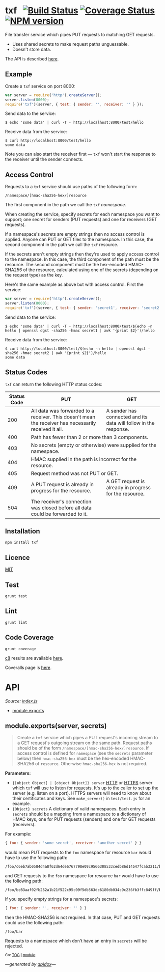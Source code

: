 # txf&nbsp;&nbsp;&nbsp;[![Build Status](https://github.com/davedoesdev/txf/actions/workflows/ci.yml/badge.svg)](https://github.com/davedoesdev/txf/actions/workflows/ci.yml) [![Coverage Status](https://coveralls.io/repos/davedoesdev/txf/badge.png?branch=master&service=github)](https://coveralls.io/r/davedoesdev/txf?branch=master) [![NPM version](https://badge.fury.io/js/txf.png)](http://badge.fury.io/js/txf)

File transfer service which pipes PUT requests to matching GET requests.

- Uses shared secrets to make request paths unguessable.
- Doesn't store data.

The API is described [here](#api).

## Example

Create a `txf` service on port 8000:

```javascript
var server = require('http').createServer();
server.listen(8000);
require('txf')(server, { test: { sender: '', receiver: '' } });
```

Send data to the service:

```shell
$ echo 'some data' | curl -T - http://localhost:8000/test/hello
```

Receive data from the service:

```shell
$ curl http://localhost:8000/test/hello
some data
```

Note you can also start the receiver first &mdash; `txf` won't start the
response to the receiver until the sender connects.

## Access Control

Requests to a `txf` service should use paths of the following form:

```
/namespace/[hmac-sha256-hex/]resource
```

The first component in the path we call the `txf` _namespace_.

When creating the service, specify secrets for each namespace you want to
support; one secret for senders (PUT requests) and one for receivers
(GET requests).

If a namespace's secrets are empty strings then no access control is applied.
Anyone can PUT or GET files to the namespace. In this case, the second component
in the path we call the `txf` resource.

If the secrets aren't empty strings then they're used to apply access control
to the namespace. In this case, the third component of the path must be the
resource. The second component must be the hex-encoded HMAC-SHA256 of the
resource, calculated using one of the secrets (depending on the request type)
as the key.

Here's the same example as above but with access control. First the service:

```javascript
var server = require('http').createServer();
server.listen(8000);
require('txf')(server, { test: { sender: 'secret1', receiver: 'secret2' } });
```

Send data to the service:

```shell
$ echo 'some data' | curl -T - http://localhost:8000/test/$(echo -n hello | openssl dgst -sha256 -hmac secret1 | awk '{print $2}')/hello
```

Receive data from the service:

```shell
$ curl http://localhost:8000/test/$(echo -n hello | openssl dgst -sha256 -hmac secret2 | awk '{print $2}')/hello
some data
```

## Status Codes

`txf` can return the following HTTP status codes:

<table>
<thead>
<tr>
<th>
Status Code
</th>
<th>
PUT
</th>
<th>
GET
</th>
</tr>
<tbody>
<tr>
<td>
200
</td>
<td>
All data was forwarded to a receiver. This doesn't mean the receiver has
necessarily received it all.
</td>
<td>
A sender has connected and its data will follow in the response.
</td>
</tr>
<tr>
<td>
400
</td>
<td colspan="2">
Path has fewer than 2 or more than 3 components.
</td>
</tr>
<tr>
<td>
403
</td>
<td colspan="2">
No secrets (empty or otherwise) were supplied for the namespace.
</td>
</tr>
<tr>
<td>
404
</td>
<td colspan="2">
HMAC supplied in the path is incorrect for the resource.
</td>
</tr>
<tr>
<td>
405
</td>
<td colspan="2">
Request method was not PUT or GET.
</td>
</tr>
<tr>
<td>
409
</td>
<td>
A PUT request is already in progress for the resource.
</td>
<td>
A GET request is already in progress for the resource.
</td>
</tr>
<tr>
<td>
504
</td>
<td>
The receiver's connection was closed before all data could be forwarded to it.
</td>
<td>
</td>
</tr>
</tbody>
</table>

## Installation

```shell
npm install txf
```

## Licence

[MIT](LICENCE)

## Test

```shell
grunt test
```

## Lint

```shell
grunt lint
```

## Code Coverage

```shell
grunt coverage
```

[c8](https://github.com/bcoe/c8) results are available [here](http://rawgit.davedoesdev.com/davedoesdev/txf/master/coverage/lcov-report/index.html).

Coveralls page is [here](https://coveralls.io/r/davedoesdev/txf).

# API

_Source: [index.js](/index.js)_

<a name="tableofcontents"></a>

- <a name="toc_moduleexportsserver-secrets"></a><a name="toc_module"></a>[module.exports](#moduleexportsserver-secrets)

<a name="module"></a>

## module.exports(server, secrets)

> Create a `txf` service which pipes a PUT request's incoming stream to a GET
request's outgoing stream on the same path. Request paths should be of the form
`/namespace/[hmac-sha256-hex/]resource`. If access control is defined for
`namespace` (see the `secrets` parameter below) then `hmac-sha256-hex` must be
the hex-encoded HMAC-SHA256 of `resource`. Otherwise `hmac-sha256-hex` is
not required.

**Parameters:**

- `{[object Object] | [object Object]} server` [HTTP](https://nodejs.org/dist/latest-v4.x/docs/api/http.html#http_class_http_server) or [HTTPS](https://nodejs.org/dist/latest-v4.x/docs/api/https.html#https_class_https_server) server which `txf` will use to listen for requests. It's up to the caller to set up the server (e.g. listen on a port). HTTPS servers will need to know about their certificates and keys. See `make_server()` in `test/test.js` for an example.
- `{Object} secrets` A dictionary of valid namespaces. Each entry in `secrets` should be a mapping from a namespace to a dictionary of HMAC keys, one for PUT requests (senders) and one for GET requests (receivers).


For example:

```javascript
{ foo: { sender: 'some secret', receiver: 'another secret' } }
```

would mean PUT requests to the `foo` namespace for resource `bar` would have
to use the following path:

```
/foo/c6eb7ab0584d4a8f62d64de6767798e09c9566308533cedb86d14547fcab3211/bar
```

and GET requests to the `foo` namespace for resource `bar` would have to use
the following path:

```
/foo/be83aaf02fb252a1b21f522c95c09f5db563dc6180db034c9c236fb3ffc849ff/bar
```

If you specify empty strings for a namespace's secrets:

```javascript
{ foo: { sender: '', receiver: '' } }
```

then the HMAC-SHA256 is not required. In that case, PUT and GET requests could
use the following path:

```
/foo/bar
```

Requests to a namespace which don't have an entry in `secrets` will be rejected.

<sub>Go: [TOC](#tableofcontents) | [module](#toc_module)</sub>

_&mdash;generated by [apidox](https://github.com/codeactual/apidox)&mdash;_
